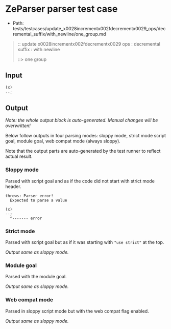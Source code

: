 # ZeParser parser test case

- Path: tests/testcases/update_x0028incrementx002fdecrementx0029_ops/decremental_suffix/with_newline/one_group.md

> :: update x0028incrementx002fdecrementx0029 ops : decremental suffix : with newline
>
> ::> one group

## Input

`````js
(x)
--;
`````

## Output

_Note: the whole output block is auto-generated. Manual changes will be overwritten!_

Below follow outputs in four parsing modes: sloppy mode, strict mode script goal, module goal, web compat mode (always sloppy).

Note that the output parts are auto-generated by the test runner to reflect actual result.

### Sloppy mode

Parsed with script goal and as if the code did not start with strict mode header.

`````
throws: Parser error!
  Expected to parse a value

(x)
--;
  ^------- error
`````

### Strict mode

Parsed with script goal but as if it was starting with `"use strict"` at the top.

_Output same as sloppy mode._

### Module goal

Parsed with the module goal.

_Output same as sloppy mode._

### Web compat mode

Parsed in sloppy script mode but with the web compat flag enabled.

_Output same as sloppy mode._
